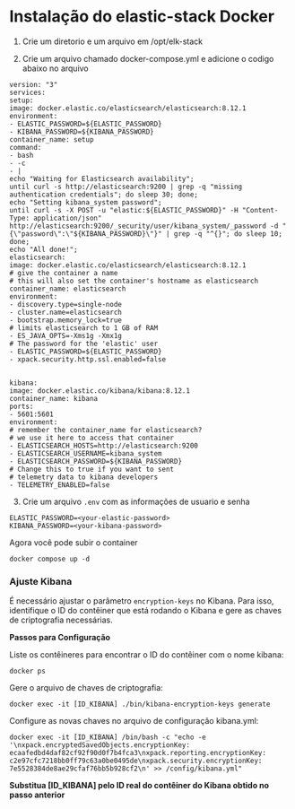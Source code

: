 
# Instalação do elastic-stack Docker
 
1) Crie um diretorio e um arquivo em /opt/elk-stack

2) Crie um arquivo chamado docker-compose.yml e adicione o codigo abaixo no arquivo

  ```
  version: "3"
  services:
  setup:
  image: docker.elastic.co/elasticsearch/elasticsearch:8.12.1
  environment:
  - ELASTIC_PASSWORD=${ELASTIC_PASSWORD}
  - KIBANA_PASSWORD=${KIBANA_PASSWORD}
  container_name: setup
  command:
  - bash
  - -c
  - |
  echo "Waiting for Elasticsearch availability";
  until curl -s http://elasticsearch:9200 | grep -q "missing authentication credentials"; do sleep 30; done;
  echo "Setting kibana_system password";
  until curl -s -X POST -u "elastic:${ELASTIC_PASSWORD}" -H "Content-Type: application/json" http://elasticsearch:9200/_security/user/kibana_system/_password -d "{\"password\":\"${KIBANA_PASSWORD}\"}" | grep -q "^{}"; do sleep 10; done;
  echo "All done!";
  elasticsearch:
  image: docker.elastic.co/elasticsearch/elasticsearch:8.12.1
  # give the container a name
  # this will also set the container's hostname as elasticsearch
  container_name: elasticsearch
  environment:
  - discovery.type=single-node
  - cluster.name=elasticsearch
  - bootstrap.memory_lock=true
  # limits elasticsearch to 1 GB of RAM
  - ES_JAVA_OPTS=-Xms1g -Xmx1g
  # The password for the 'elastic' user
  - ELASTIC_PASSWORD=${ELASTIC_PASSWORD}
  - xpack.security.http.ssl.enabled=false


  kibana:
  image: docker.elastic.co/kibana/kibana:8.12.1
  container_name: kibana
  ports:
  - 5601:5601
  environment:
  # remember the container_name for elasticsearch?
  # we use it here to access that container
  - ELASTICSEARCH_HOSTS=http://elasticsearch:9200
  - ELASTICSEARCH_USERNAME=kibana_system
  - ELASTICSEARCH_PASSWORD=${KIBANA_PASSWORD}
  # Change this to true if you want to sent
  # telemetry data to kibana developers
  - TELEMETRY_ENABLED=false
```
 3) Crie um arquivo `.env` com as informações de usuario e senha
 ``` 
ELASTIC_PASSWORD=<your-elastic-password>
KIBANA_PASSWORD=<your-kibana-password>
```

Agora você pode subir o container

 ```
 docker compose up -d
```


### Ajuste Kibana

É necessário ajustar o parâmetro `encryption-keys` no Kibana. Para isso, identifique o ID do contêiner que está rodando o Kibana e gere as chaves de criptografia necessárias.


**Passos para Configuração**

Liste os contêineres para encontrar o ID do contêiner com o nome kibana:
```
docker ps
```
Gere o arquivo de chaves de criptografia:
```
docker exec -it [ID_KIBANA] ./bin/kibana-encryption-keys generate
```
Configure as novas chaves no arquivo de configuração kibana.yml:
```
docker exec -it [ID_KIBANA] /bin/bash -c "echo -e '\nxpack.encryptedSavedObjects.encryptionKey: ecaafedbd4daf82cf92f90d0f7b4fca3\nxpack.reporting.encryptionKey: c2e97cfc7218bb0ff79c63a0be0495de\nxpack.security.encryptionKey: 7e5528384de8ae29cfaf76bb5b928cf2\n' >> /config/kibana.yml"
```
**Substitua [ID_KIBANA] pelo ID real do contêiner do Kibana obtido no passo anterior**
